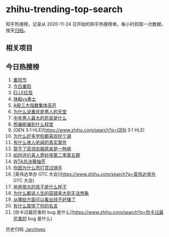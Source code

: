 # zhihu-trending-top-search

知乎热搜榜，记录从 2020-11-24
日开始的知乎热搜榜单。每小时抓取一次数据，按天[归档](./archives)。

## 相关项目

## 今日热搜榜

<!-- BEGIN -->
<!-- 最后更新时间 Thu Oct 30 2025 22:11:18 GMT+0800 (China Standard Time) -->

1. [重阳节](https://www.zhihu.com/search?q=重阳节)
1. [今日重阳](https://www.zhihu.com/search?q=今日重阳)
1. [ELLE红毯](https://www.zhihu.com/search?q=ELLE红毯)
1. [快船vs勇士](https://www.zhihu.com/search?q=快船vs勇士)
1. [A股三大指数集体高开](https://www.zhihu.com/search?q=A股三大指数集体高开)
1. [为什么说重庆是男人的天堂](https://www.zhihu.com/search?q=为什么说重庆是男人的天堂)
1. [中年男人最大的悲哀是什么](https://www.zhihu.com/search?q=中年男人最大的悲哀是什么)
1. [照骗能骗到什么程度](https://www.zhihu.com/search?q=照骗能骗到什么程度)
1. [GEN 3:1 HLE](https://www.zhihu.com/search?q=GEN 3:1 HLE)
1. [为什么好多学校都喜欢挖个湖](https://www.zhihu.com/search?q=为什么好多学校都喜欢挖个湖)
1. [有什么骇人听闻的真实案件](https://www.zhihu.com/search?q=有什么骇人听闻的真实案件)
1. [穿不了高领衣服原来是一种病](https://www.zhihu.com/search?q=穿不了高领衣服原来是一种病)
1. [如何评价喜人奇妙夜第二季第五期](https://www.zhihu.com/search?q=如何评价喜人奇妙夜第二季第五期)
1. [WTA总决赛抽签](https://www.zhihu.com/search?q=WTA总决赛抽签)
1. [你因为什么而打赏过骑手](https://www.zhihu.com/search?q=你因为什么而打赏过骑手)
1. [英伟达举办 GTC 大会](https://www.zhihu.com/search?q=英伟达举办 GTC 大会)
1. [爸爸带大的孩子是什么样子](https://www.zhihu.com/search?q=爸爸带大的孩子是什么样子)
1. [为什么都说人生的容错率大到无法想象](https://www.zhihu.com/search?q=为什么都说人生的容错率大到无法想象)
1. [从哪些方面可以看出钱不好赚了](https://www.zhihu.com/search?q=从哪些方面可以看出钱不好赚了)
1. [有什么震惊了你的名言](https://www.zhihu.com/search?q=有什么震惊了你的名言)
1. [你卡过最厉害的 bug 是什么](https://www.zhihu.com/search?q=你卡过最厉害的 bug
   是什么)

<!-- END -->

历史归档 [./archives](./archives)
